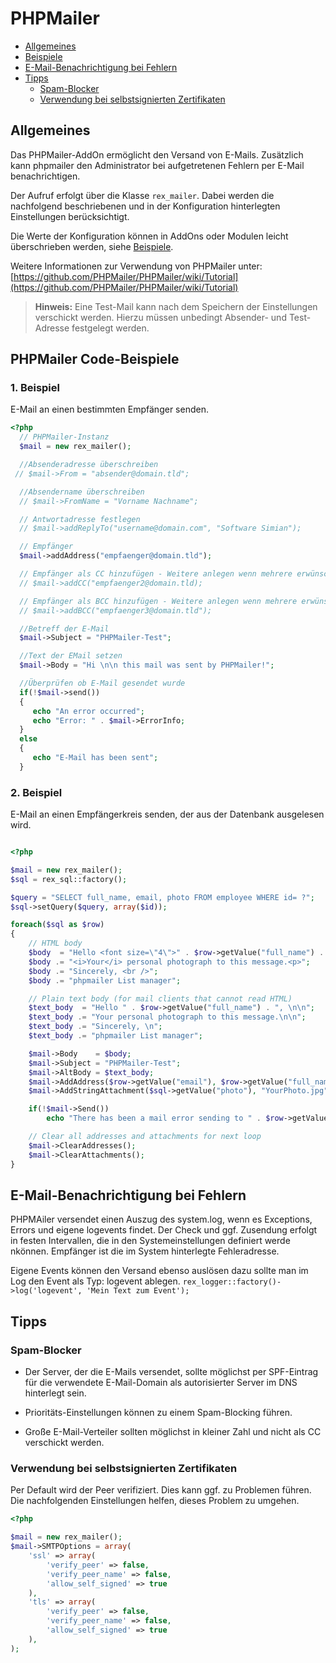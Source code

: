 # PHPMailer

- [Allgemeines](#allgemeines)
- [Beispiele](#beispiele)
- [E-Mail-Benachrichtigung bei Fehlern](#errormail)
- [Tipps](#tipps)
    - [Spam-Blocker](#spam-blocker)
    - [Verwendung bei selbstsignierten Zertifikaten](#zertifikate)

<a name="ueber"></a>

## Allgemeines
Das PHPMailer-AddOn ermöglicht den Versand von E-Mails. Zusätzlich kann phpmailer den Administrator bei aufgetretenen Fehlern per E-Mail benachrichtigen. 

Der Aufruf erfolgt über die Klasse `rex_mailer`. Dabei werden die nachfolgend beschriebenen und in der Konfiguration hinterlegten Einstellungen berücksichtigt.

Die Werte der Konfiguration können in AddOns oder Modulen leicht überschrieben werden, siehe [Beispiele](#beispiele).

Weitere Informationen zur Verwendung von PHPMailer unter: [https://github.com/PHPMailer/PHPMailer/wiki/Tutorial](https://github.com/PHPMailer/PHPMailer/wiki/Tutorial)

> **Hinweis:** Eine Test-Mail kann nach dem Speichern der Einstellungen verschickt werden. Hierzu müssen unbedingt Absender- und Test-Adresse festgelegt werden.

<a name="beispiele"></a>
## PHPMailer Code-Beispiele


### 1. Beispiel

E-Mail an einen bestimmten Empfänger senden.

```php
<?php
  // PHPMailer-Instanz
  $mail = new rex_mailer();

  //Absenderadresse überschreiben
 // $mail->From = "absender@domain.tld";

  //Absendername überschreiben
  // $mail->FromName = "Vorname Nachname";

  // Antwortadresse festlegen
  // $mail->addReplyTo("username@domain.com", "Software Simian");

  // Empfänger
  $mail->addAddress("empfaenger@domain.tld");

  // Empfänger als CC hinzufügen - Weitere anlegen wenn mehrere erwünscht
  // $mail->addCC("empfaenger2@domain.tld);

  // Empfänger als BCC hinzufügen - Weitere anlegen wenn mehrere erwünscht
  // $mail->addBCC("empfaenger3@domain.tld");

  //Betreff der E-Mail
  $mail->Subject = "PHPMailer-Test";

  //Text der EMail setzen
  $mail->Body = "Hi \n\n this mail was sent by PHPMailer!";

  //Überprüfen ob E-Mail gesendet wurde
  if(!$mail->send())
  {
     echo "An error occurred";
     echo "Error: " . $mail->ErrorInfo;
  }
  else
  {
     echo "E-Mail has been sent";
  }
```


### 2. Beispiel

E-Mail an einen Empfängerkreis senden, der aus der Datenbank ausgelesen wird.


```php

<?php

$mail = new rex_mailer();
$sql = rex_sql::factory();

$query = "SELECT full_name, email, photo FROM employee WHERE id= ?";
$sql->setQuery($query, array($id));

foreach($sql as $row)
{
    // HTML body
    $body  = "Hello <font size=\"4\">" . $row->getValue("full_name") . "</font>, <p>";
    $body .= "<i>Your</i> personal photograph to this message.<p>";
    $body .= "Sincerely, <br />";
    $body .= "phpmailer List manager";

    // Plain text body (for mail clients that cannot read HTML)
    $text_body  = "Hello " . $row->getValue("full_name") . ", \n\n";
    $text_body .= "Your personal photograph to this message.\n\n";
    $text_body .= "Sincerely, \n";
    $text_body .= "phpmailer List manager";

    $mail->Body    = $body;
    $mail->Subject = "PHPMailer-Test";
    $mail->AltBody = $text_body;
    $mail->AddAddress($row->getValue("email"), $row->getValue("full_name"));
    $mail->AddStringAttachment($sql->getValue("photo"), "YourPhoto.jpg");

    if(!$mail->Send())
        echo "There has been a mail error sending to " . $row->getValue("email") . "<br>";

    // Clear all addresses and attachments for next loop
    $mail->ClearAddresses();
    $mail->ClearAttachments();
}

```
<a name="errormail"></a>

## E-Mail-Benachrichtigung bei Fehlern

PHPMAiler versendet einen Auszug des system.log, wenn es Exceptions, Errors und eigene logevents findet. 
Der Check und ggf. Zusendung erfolgt in festen Intervallen, die in den Systemeinstellungen definiert werde nkönnen. Empfänger ist die im System hinterlegte Fehleradresse. 

Eigene Events können den Versand ebenso auslösen dazu sollte man im Log den Event als Typ: logevent ablegen. 
`rex_logger::factory()->log('logevent', 'Mein Text zum Event');`


<a name="tipps"></a>

## Tipps

<a name="spam-blocker"></a>
### Spam-Blocker

- Der Server, der die E-Mails versendet, sollte möglichst per SPF-Eintrag für die verwendete E-Mail-Domain als autorisierter Server im DNS hinterlegt sein.

- Prioritäts-Einstellungen können zu einem Spam-Blocking führen.

- Große E-Mail-Verteiler sollten möglichst in kleiner Zahl und nicht als CC verschickt werden.

<a name="zertifikate"></a>
### Verwendung bei selbstsignierten Zertifikaten

Per Default wird der Peer verifiziert. Dies kann ggf. zu Problemen führen. Die nachfolgenden Einstellungen helfen, dieses Problem zu umgehen.

```php
<?php

$mail = new rex_mailer();
$mail->SMTPOptions = array(
    'ssl' => array(
        'verify_peer' => false,
        'verify_peer_name' => false,
        'allow_self_signed' => true
    ),
    'tls' => array(
        'verify_peer' => false,
        'verify_peer_name' => false,
        'allow_self_signed' => true
    ),
);
```
